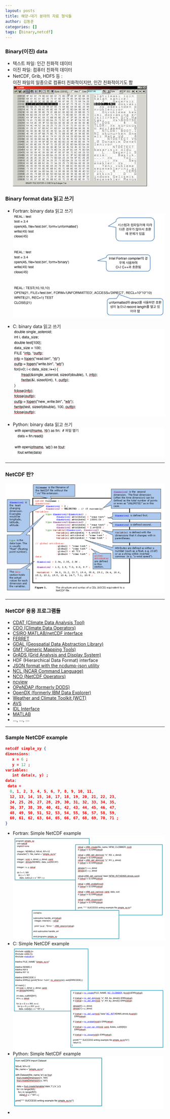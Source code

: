 ```yaml
---
layout: posts
title: 해양-대기 분야의 자료 형식들
author: 김동훈
categories: []
tags: [binary,netcdf]
---
```


### Binary(이진) data

* 텍스트 파일: 인간 친화적 데이터
* 이진 파일: 컴퓨터 친화적 데이터
* NetCDF, Grib, HDF5 등 :<br>이진 파일의 일종으로 컴퓨터 친화적이지만, 인간 친화적이기도 함<br>![binary_format](../assets/images/DataFormat/binary_format.png)



### Binary format data 읽고 쓰기

* Fortran: binary data 읽고 쓰기<br>![read_bin_fortran](../assets/images/DataFormat/read_bin_fotran.png)

* C: binary data 읽고 쓰기<br>![read_bin_c](../assets/images/DataFormat/read_bin_c.png)

* Python: binary data 읽고 쓰기<br>![read_bin_python](../assets/images/DataFormat/read_bin_python.png)

---

### NetCDF 란?

[![nc_header](../assets/images/DataFormat/nc_header.png)](../assets/images/DataFormat/nc_header.png)

---

### NetCDF 응용 프로그램들

* [CDAT (Climate Data Analysis Tool)](http://www.unidata.ucar.edu/software/netcdf/software.html#CDAT)
* [CDO (Climate Data Operators)](http://www.unidata.ucar.edu/software/netcdf/software.html#CDO)
* [CSIRO MATLAB/netCDF interface](http://www.unidata.ucar.edu/software/netcdf/software.html#CSIRO-MATLAB)
* [FERRET](http://www.unidata.ucar.edu/software/netcdf/software.html#FERRET)
* [GDAL (Geospatial Data Abstraction Library)](http://www.unidata.ucar.edu/software/netcdf/software.html#GDAL)
* [GMT (Generic Mapping Tools)](http://www.unidata.ucar.edu/software/netcdf/software.html#GMT)
* [GrADS (Grid Analysis and Display System)](http://www.unidata.ucar.edu/software/netcdf/software.html#GrADS)
* HDF (Hierarchical Data Format) interface
* [JSON format with the ncdump-json utility](http://www.unidata.ucar.edu/software/netcdf/software.html#JSON)
* [NCL (NCAR Command Language)](http://www.unidata.ucar.edu/software/netcdf/software.html#NCL)
* [NCO (NetCDF Operators)](http://www.unidata.ucar.edu/software/netcdf/software.html#NCO)
* [ncview](http://www.unidata.ucar.edu/software/netcdf/software.html#ncview)
* [OPeNDAP (formerly DODS)](http://www.unidata.ucar.edu/software/netcdf/software.html#OPeNDAP)
* [OpenDX (formerly IBM Data Explorer)](http://www.unidata.ucar.edu/software/netcdf/software.html#OpenDX)
* [Weather and Climate Toolkit (WCT)](http://www.unidata.ucar.edu/software/netcdf/software.html#WCT)
* [AVS](http://www.unidata.ucar.edu/software/netcdf/software.html#AVS)
* [IDL Interface](http://www.unidata.ucar.edu/software/netcdf/software.html#IDL)
* [MATLAB](http://www.unidata.ucar.edu/software/netcdf/software.html#MATLAB)
* …, …, …

---

### Sample NetCDF example

```json
netcdf simple_xy {
dimensions:
   x = 6 ;
   y = 12 ;
variables:
   int data(x, y) ;
data:
 data =
  0, 1, 2, 3, 4, 5, 6, 7, 8, 9, 10, 11,
  12, 13, 14, 15, 16, 17, 18, 19, 20, 21, 22, 23,
  24, 25, 26, 27, 28, 29, 30, 31, 32, 33, 34, 35,
  36, 37, 38, 39, 40, 41, 42, 43, 44, 45, 46, 47,
  48, 49, 50, 51, 52, 53, 54, 55, 56, 57, 58, 59,
  60, 61, 62, 63, 64, 65, 66, 67, 68, 69, 70, 71 ;
}
```



* Fortran: Simple NetCDF example<br>![nc_ex_fortran](../assets/images/DataFormat/nc_ex_fortran.png)
* C: Simple NetCDF example<br>![nc_ex_c](../assets/images/DataFormat/nc_ex_c.png)
* Python: Simple NetCDF example<br>![nc_ex_python](../assets/images/DataFormat/nc_ex_python.png)
* 